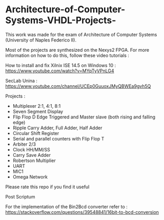 # Architecture-of-Computer-Systems-VHDL-Projects-

This work was made for the exam of Architecture of Computer Systems (University of Naples Federico II).

Most of the projects are synthesized on the Nexys2 FPGA. For more information on how to do this, follow these video tutorials : 

How to install and fix Xilnix ISE 14.5 on Windows 10 : https://www.youtube.com/watch?v=MYpTyVPnLG4

SecLab Unina : https://www.youtube.com/channel/UCEp0GuuoxJMyQBWEa9gvh5Q


Projects : 

- Multiplexer 2:1, 4:1, 8:1
- Seven Segment Display
- Flip Flop D Edge Triggered and Master slave (both rising and falling edge)
- Ripple Carry Adder, Full Adder, Half Adder
- Circular Shift Register
- Serial and parallel counters with Flip Flop T
- Arbiter 2/3
- Clock HH/MM/SS
- Carry Save Adder
- Robertson Multiplier
- UART
- MIC1
- Omega Network

Please rate this repo if you find it useful

Post Scriptum

For the implementation of the Bin2Bcd converter refer to : https://stackoverflow.com/questions/39548841/16bit-to-bcd-conversion



